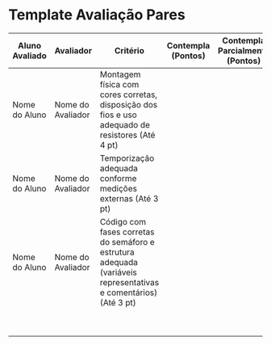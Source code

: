 # Template Avaliação Pares

| Aluno Avaliado | Avaliador | Critério                        | Contempla (Pontos) | Contempla Parcialmente (Pontos) | Não Contempla (Pontos) | Observações do Avaliador |
|----------------|-----------|---------------------------------|---------------------|----------------------------------|--------------------------|---------------------------|
| Nome do Aluno  | Nome do Avaliador | Montagem física com cores corretas, disposição dos fios e uso adequado de resistores (Até 4 pt) |                 |                       | 0                        |                           |
| Nome do Aluno  | Nome do Avaliador | Temporização adequada conforme medições externas (Até 3 pt)          |                 |                        |0                        |                           |
| Nome do Aluno  | Nome do Avaliador | Código com fases corretas do semáforo e estrutura adequada (variáveis representativas e comentários) (Até 3 pt)   |                   |                       | 0                        |                           |
|  |           |                            |  |
|  |           |                             |    |  | **Pontuação Total:**    | XX pontos   |

